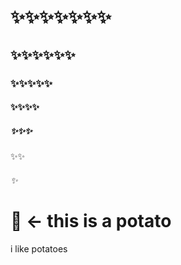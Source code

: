 # ✨✨✨✨✨✨✨
## ✨✨✨✨✨✨
### ✨✨✨✨✨
#### ✨✨✨✨
##### ✨✨✨
✨✨
###### ✨

# 🥔 <- this is a potato

i like potatoes

<!--

### Hi there 👋

**Leather128/Leather128** is a ✨ _special_ ✨ repository because its `README.md` (this file) appears on your GitHub profile.

Here are some ideas to get you started:

- 🔭 I’m currently working on ...
- 🌱 I’m currently learning ...
- 👯 I’m looking to collaborate on ...
- 🤔 I’m looking for help with ...
- 💬 Ask me about ...
- 📫 How to reach me: ...
- 😄 Pronouns: ...
- ⚡ Fun fact: ...
-->

